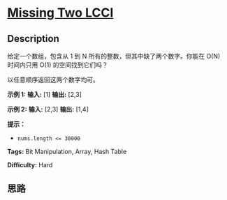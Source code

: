 # [Missing Two LCCI][title]

## Description

给定一个数组，包含从 1 到 N 所有的整数，但其中缺了两个数字。你能在 O(N) 时间内只用 O(1) 的空间找到它们吗？

以任意顺序返回这两个数字均可。

**示例 1:**
            **输入:** [1]    **输出:** [2,3]

**示例 2:**
            **输入:** [2,3]    **输出:** [1,4]

**提示：**

  * `nums.length <= 30000`


**Tags:** Bit Manipulation, Array, Hash Table

**Difficulty:** Hard

## 思路

[title]: https://leetcode-cn.com/problems/missing-two-lcci
